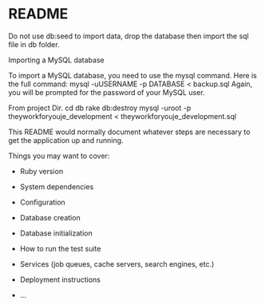 # README

Do not use db:seed to import data,  drop the database then import the sql file in db folder.

Importing a MySQL database

To import a MySQL database, you need to use the mysql command. Here is the full command:
mysql -uUSERNAME -p DATABASE < backup.sql
Again, you will be prompted for the password of your MySQL user.

From project Dir.
cd db
rake db:destroy
mysql -uroot -p theyworkforyouje_development < theyworkforyouje_development.sql


This README would normally document whatever steps are necessary to get the
application up and running.

Things you may want to cover:

* Ruby version

* System dependencies

* Configuration

* Database creation

* Database initialization

* How to run the test suite

* Services (job queues, cache servers, search engines, etc.)

* Deployment instructions

* ...